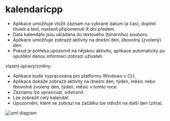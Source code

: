 # kalendaricpp
- Aplikace umožňuje vložit záznam na vybrané datum (a čas), doplnit titulek a text, nastavit
připomenutí X dní předem.
- Data kalendáře jsou ukládána do textového (binárního) souboru.
- Aplikace umožňuje zobrazit aktivity na dnešní den, libovolný (zvolený) den.
- Pokud je potřeba upozornit na nějakou aktivitu, aplikace automaticky po spuštění danou informaci
zobrazí uživateli.

vlastní úpravy/změny:
- Aplikace bude vypracována pro platformu Windows v CLI.
- Aplikace dokáže zobrazit aktivity na dnešní den, týden, měsíc nebo libovolně zvolený den, týden, měsíc v tomto roce.
- Záznamy lze upravovat, odstranit.
- Lze zobrazit celý kalendář.
- Upozornění, které se zobrazí na začátku lze odložit na další den (zítra).

![uml diagram](https://i.imgur.com/yi3njbJ.png)

